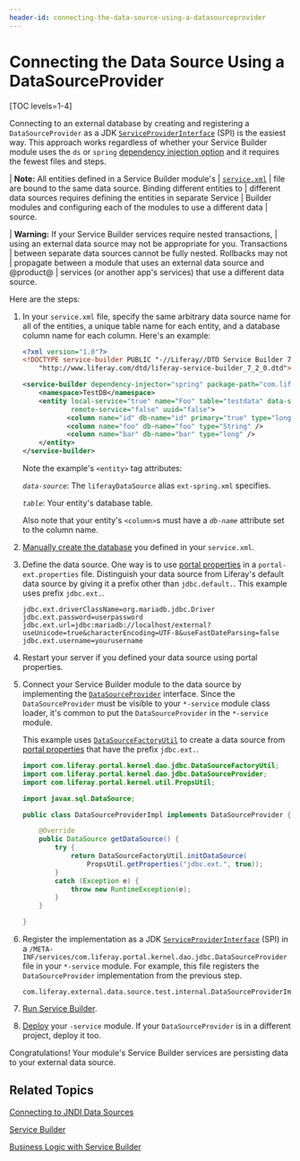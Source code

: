 ```yaml
---
header-id: connecting-the-data-source-using-a-datasourceprovider
---
```


# Connecting the Data Source Using a DataSourceProvider

[TOC levels=1-4]

Connecting to an external database by creating and registering a
`DataSourceProvider` as a JDK
[`ServiceProviderInterface`](https://docs.oracle.com/javase/tutorial/sound/SPI-intro.html)
(SPI) is the easiest way. This approach works regardless of whether your Service
Builder module uses the `ds` or `spring`
[dependency injection option](/docs/7-2/appdev/-/knowledge_base/a/defining-global-service-information#dependency-injector)
and it requires the fewest files and steps. 

| **Note:** All entities defined in a Service Builder module's
| [`service.xml`](/docs/7-2/appdev/-/knowledge_base/a/creating-the-service-xml-file) 
| file are bound to the same data source. Binding different entities to
| different data sources requires defining the entities in separate Service
| Builder modules and configuring each of the modules to use a different data
| source.

| **Warning:** If your Service Builder services require nested transactions, 
| using an external data source may not be appropriate for you. Transactions
| between separate data sources cannot be fully nested. Rollbacks may not
| propagate between a module that uses an external data source and @product@
| services (or another app's services) that use a different data source. 

Here are the steps:

1.  In your `service.xml` file, specify the same arbitrary data source name for all of the entities, a unique table name for each entity, and  a database column name for each column. Here's an example: 

    ```xml
    <?xml version="1.0"?>
    <!DOCTYPE service-builder PUBLIC "-//Liferay//DTD Service Builder 7.2.0//EN"
        "http://www.liferay.com/dtd/liferay-service-builder_7_2_0.dtd">

    <service-builder dependency-injector="spring" package-path="com.liferay.example" >
        <namespace>TestDB</namespace>
        <entity local-service="true" name="Foo" table="testdata" data-source="extDataSource"
                remote-service="false" uuid="false">
               <column name="id" db-name="id" primary="true" type="long" />
               <column name="foo" db-name="foo" type="String" />
               <column name="bar" db-name="bar" type="long" />
        </entity>
    </service-builder>
    ```

    Note the example's `<entity>` tag attributes: 

    *`data-source`*: The `liferayDataSource` alias `ext-spring.xml` specifies.

    *`table`*: Your entity's database table. 

    Also note that your entity's `<column>`s must have a *`db-name`* attribute set to the column name.

1. [Manually create the database](https://learn.liferay.com/dxp/7.x/en/installation-and-upgrades/installing-liferay/configuring-a-database.html) you defined in your `service.xml`.

1.  Define the data source. One way is to use
    [portal properties](/docs/7-2/deploy/-/knowledge_base/d/portal-properties)
    in a `portal-ext.properties` file. Distinguish your data source from
    Liferay's default data source by giving it a prefix other than
    `jdbc.default.`. This example uses prefix `jdbc.ext.`. 

    ```properties
    jdbc.ext.driverClassName=org.mariadb.jdbc.Driver
    jdbc.ext.password=userpassword
    jdbc.ext.url=jdbc:mariadb://localhost/external?useUnicode=true&characterEncoding=UTF-8&useFastDateParsing=false
    jdbc.ext.username=yourusername
    ```

1.  Restart your server if you defined your data source using portal properties.

1.  Connect your Service Builder module to the data source by implementing the
    [`DataSourceProvider`](@platform-ref@/7.2-latest/javadocs/portal-kernel/com/liferay/portal/kernel/dao/jdbc/DataSourceProvider.html)
    interface. Since the `DataSourceProvider` must be visible to your
    `*-service` module class loader, it's common to put the `DataSourceProvider`
    in the `*-service` module. 

    This example uses
    [`DataSourceFactoryUtil`](@platform-ref@/7.2-latest/javadocs/portal-kernel/com/liferay/portal/kernel/dao/jdbc/DataSourceFactoryUtil.html)
    to create a data source from
    [portal properties](/docs/7-2/deploy/-/knowledge_base/d/portal-properties)
    that have the prefix `jdbc.ext.`. 

    ```java
    import com.liferay.portal.kernel.dao.jdbc.DataSourceFactoryUtil;
    import com.liferay.portal.kernel.dao.jdbc.DataSourceProvider;
    import com.liferay.portal.kernel.util.PropsUtil;

    import javax.sql.DataSource;

    public class DataSourceProviderImpl implements DataSourceProvider {

    	@Override
    	public DataSource getDataSource() {
    		try {
    			return DataSourceFactoryUtil.initDataSource(
    				PropsUtil.getProperties("jdbc.ext.", true));
    		}
    		catch (Exception e) {
    			throw new RuntimeException(e);
    		}
    	}

    }
    ```

1.  Register the implementation as a JDK
    [`ServiceProviderInterface`](https://docs.oracle.com/javase/tutorial/sound/SPI-intro.html)
    (SPI) in a
    `/META-INF/services/com.liferay.portal.kernel.dao.jdbc.DataSourceProvider`
    file in your `*-service` module. For example, this file registers the
    `DataSourceProvider` implementation from the previous step.

    ```
    com.liferay.external.data.source.test.internal.DataSourceProviderImpl
    ````

1.  [Run Service Builder](/docs/7-2/appdev/-/knowledge_base/a/running-service-builder). 

1.  [Deploy](/docs/7-2/reference/-/knowledge_base/r/deploying-a-project)
    your `-service` module. If your `DataSourceProvider` is in a 
    different project, deploy it too. 

Congratulations! Your module's Service Builder services are persisting data to
your external data source. 

## Related Topics

[Connecting to JNDI Data Sources](/docs/7-2/appdev/-/knowledge_base/a/connecting-to-data-sources-using-jndi)

[Service Builder](/docs/7-2/appdev/-/knowledge_base/a/service-builder)

[Business Logic with Service Builder](/docs/7-2/appdev/-/knowledge_base/a/business-logic-with-service-builder)

